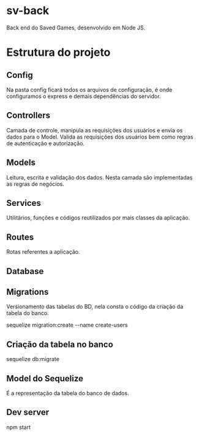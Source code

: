 # sv-back

Back end do Saved Games, desenvolvido em Node JS.

# Estrutura do projeto

## Config

Na pasta config ficará todos os arquivos de configuração, é onde configuramos o express e demais dependências do servidor.

## Controllers

Camada de controle, manipula as requisições dos usuários e envia os dados para o Model.
Valida as requisições dos usuários bem como regras de autenticação e autorização.

## Models

Leitura, escrita e validação dos dados. Nesta camada são implementadas as regras de negócios.

## Services

Utilitários, funções e códigos reutilizados por mais classes da aplicação.

## Routes

Rotas referentes a aplicação.

## Database

## Migrations

Versionamento das tabelas do BD, nela consta o código da criação da tabela do banco.

sequelize migration:create --name create-users

## Criação da tabela no banco

sequelize db:migrate

## Model do Sequelize

É a representação da tabela do banco de dados.

## Dev server

npm start